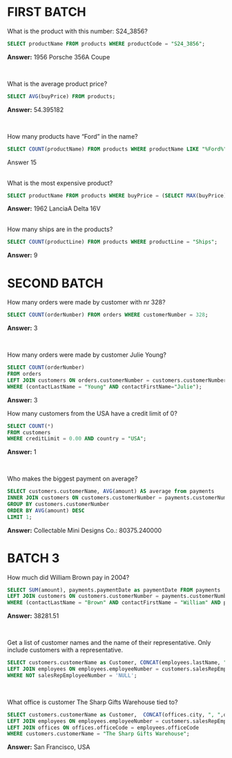 # FIRST BATCH

What is the product with this number: S24_3856?

``` SQL
SELECT productName FROM products WHERE productCode = "S24_3856"; 
```

**Answer:**
1956 Porsche 356A Coupe

<br/>

What is the average product price?
```SQL
SELECT AVG(buyPrice) FROM products;
```
**Answer:**
54.395182

<br/>

How many products have “Ford” in the name?

```SQL
SELECT COUNT(productName) FROM products WHERE productName LIKE "%Ford%";
```
Answer
15

<br/>
What is the most expensive product?

```SQL
SELECT productName FROM products WHERE buyPrice = (SELECT MAX(buyPrice) FROM products);
```
**Answer:**
1962 LanciaA Delta 16V

<br/>
How many ships are in the products?

```SQL
SELECT COUNT(productLine) FROM products WHERE productLine = "Ships";
```
**Answer:**  9


# SECOND BATCH

How many orders were made by customer with nr 328?
```SQL
SELECT COUNT(orderNumber) FROM orders WHERE customerNumber = 328; 
```
**Answer:** 3

<br/>

How many orders were made by customer Julie Young?
```SQL
SELECT COUNT(orderNumber) 
FROM orders 
LEFT JOIN customers ON orders.customerNumber = customers.customerNumber 
WHERE (contactLastName = "Young" AND contactFirstName="Julie"); 
```
**Answer:**
3

How many customers from the USA have a credit limit of 0?
```SQL
SELECT COUNT(*) 
FROM customers
WHERE creditLimit = 0.00 AND country = "USA";
```
**Answer:**
1

<br/>

Who makes the biggest payment on average?
```SQL
SELECT customers.customerName, AVG(amount) AS average from payments
INNER JOIN customers ON customers.customerNumber = payments.customerNumber
GROUP BY customers.customerNumber
ORDER BY AVG(amount) DESC
LIMIT 1;
```
**Answer:**
Collectable Mini Designs Co.: 80375.240000

# BATCH 3

How much did William Brown pay in 2004?

```SQL
SELECT SUM(amount), payments.paymentDate as paymentDate FROM payments
LEFT JOIN customers ON customers.customerNumber = payments.customerNumber
WHERE (contactLastName = "Brown" AND contactFirstName = "William" AND paymentDate LIKE '2004%');
```

**Answer:** 38281.51

<br/>

Get a list of customer names and the name of their representative. Only include customers with a representative.

```SQL
SELECT customers.customerName as Customer, CONCAT(employees.lastName, " ",employees.firstName) as Representative FROM customers
LEFT JOIN employees ON employees.employeeNumber = customers.salesRepEmployeeNumber
WHERE NOT salesRepEmployeeNumber = 'NULL';
```

<br/>

What office is customer The Sharp Gifts Warehouse tied to?

```SQL
SELECT customers.customerName as Customer,  CONCAT(offices.city, ", ",offices.country) as Office FROM customers
LEFT JOIN employees ON employees.employeeNumber = customers.salesRepEmployeeNumber
LEFT JOIN offices ON offices.officeCode = employees.officeCode
WHERE customers.customerName = "The Sharp Gifts Warehouse";
```

**Answer:** San Francisco, USA